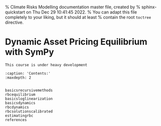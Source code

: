 % Climate Risks Modelling documentation master file, created by
% sphinx-quickstart on Thu Dec 29 10:41:45 2022.
% You can adapt this file completely to your liking, but it should at least
% contain the root `toctree` directive.

# Dynamic Asset Pricing Equilibrium with SymPy


```{warning}
This course is under heavy development
```

```{toctree}
:caption: 'Contents:'
:maxdepth: 2


basicsrecursivemethods
rbcequilibrium
basicsloglinearization
basicsdynamics
rbcdynamics
rbcsolutionscalibrated
estimatingrbc
references
```